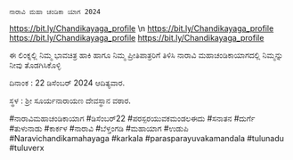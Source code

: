 `ನಾರಾವಿ ಮಹಾ ಚಂಡಿಕಾ ಯಾಗ 2024`

https://bit.ly/Chandikayaga_profile \n
https://bit.ly/Chandikayaga_profile
https://bit.ly/Chandikayaga_profile
https://bit.ly/Chandikayaga_profile

ಈ ಲಿಂಕ್ನಲ್ಲಿ ನಿಮ್ಮ ಭಾವಚಿತ್ರ ಹಾಕಿ ಹಾಗೂ ನಿಮ್ಮ ಪ್ರೀತಿಪಾತ್ರರಿಗೆ ತಿಳಿಸಿ ನಾರಾವಿ ಮಹಾಚಂಡಿಕಾಯಾಗದಲ್ಲಿ ನಿಮ್ಮನ್ನು ನೀವು ತೊಡಗಿಸಿಕೊಳ್ಳಿ 

ದಿನಾಂಕ : 22 ಡಿಸೆಂಬರ್ 2024 ಆದಿತ್ಯವಾರ.

ಸ್ಥಳ : ಶ್ರೀ ಸೂರ್ಯನಾರಾಯಣ ದೇವಸ್ಥಾನ ವಠಾರ.

#ನಾರಾವಿಮಹಾಚಂಡಿಕಾಯಾಗ 
#ಡಿಸೆಂಬರ್22
#ಪರಸ್ಪರಯುವಕಮಂಡಲಈದು
#ಸನಾತನ #ದುರ್ಗೆ #ತುಳುನಾಡು 
#ಕಾರ್ಕಳ #ನಾರಾವಿ #ಬೆಳ್ತಂಗಡಿ #ಮಹಾಯಾಗ #ಉಡುಪಿ 
#Naravichandikamahayaga
#karkala #parasparayuvakamandala #tulunadu #tuluverx
